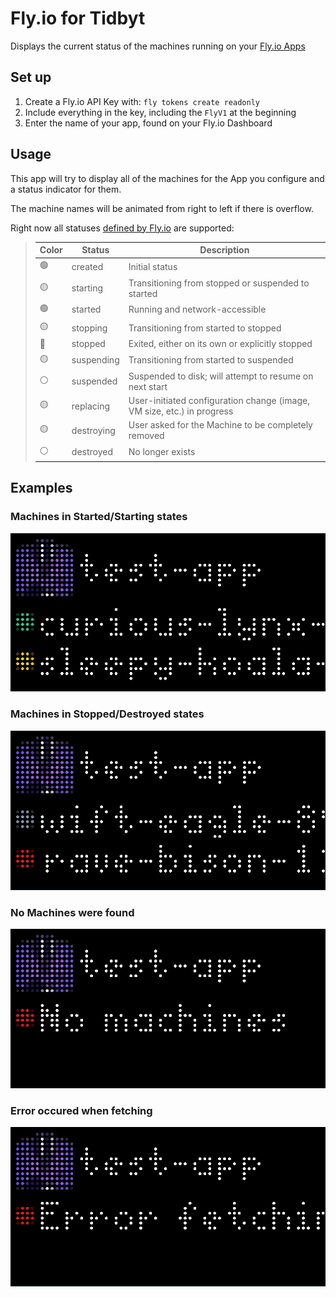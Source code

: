 # Fly.io for Tidbyt

Displays the current status of the machines running on your [Fly.io Apps](https://fly.io/)

## Set up

1. Create a Fly.io API Key with: `fly tokens create readonly`
2. Include everything in the key, including the `FlyV1` at the beginning
3. Enter the name of your app, found on your Fly.io Dashboard

## Usage

This app will try to display all of the machines for the App you configure and a status indicator for them.

The machine names will be animated from right to left if there is overflow.

Right now all statuses [defined by Fly.io](https://fly.io/docs/machines/machine-states/) are supported:

> | Color | Status     | Description                                                            |
> | ----- | ---------- | ---------------------------------------------------------------------- |
> | 🟢    | created    | Initial status                                                         |
> | 🟡    | starting   | Transitioning from stopped or suspended to started                     |
> | 🟢    | started    | Running and network-accessible                                         |
> | 🟡    | stopping   | Transitioning from started to stopped                                  |
> | 🔴    | stopped    | Exited, either on its own or explicitly stopped                        |
> | 🟡    | suspending | Transitioning from started to suspended                                |
> | ⚪    | suspended  | Suspended to disk; will attempt to resume on next start                |
> | 🟡    | replacing  | User-initiated configuration change (image, VM size, etc.) in progress |
> | 🟡    | destroying | User asked for the Machine to be completely removed                    |
> | ⚪    | destroyed  | No longer exists                                                       |

## Examples

### Machines in Started/Starting states

![Started/Starting](screenshots/started-starting.png)

### Machines in Stopped/Destroyed states

![Stopped/Destroyed](screenshots/stopped-destroyed.png)

### No Machines were found

![No Machines](screenshots/no-machines.png)

### Error occured when fetching

![Error Fetching](screenshots/error.png)
